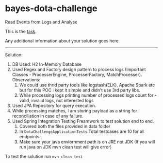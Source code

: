 # bayes-dota-challenge
Read Events from Logs and Analyse 

This is the [task](TASK.md).

Any additional information about your solution goes here.

----------------------

Solution:

1. DB Used: H2 In-Memory Database
2. Used Regex and Factory design pattern to process logs (Important Classes - ProcesserEngine, ProcesserFactory, MatchProcesser).
    Observations:
    1. We could use thrid party tools like logstash(ELK), Apache Spark etc but for this POC i kept it simple and didn't use 3rd party libs.
    2. While processing logs printing number of processed logs count for - valid, invalid logs, not interested logs
3. Used JPA Repository for query execution.
4. While processing matches, I am storing payload as a string for reconciliation in case of any failure. 
5. Used Spring Integration Testing Freamwork to test solution end to end.
    1. Covered both the files provided in data folder
    2. In ``DotaChallengeApplicationTests`` Total testcases are 10 for all endpoints.
    3. Make sure your java enviornment path is on JRE not JDK (If you will run java on JDK mvn clean test will give error)


To test the solution run 
  `mvn clean test`
